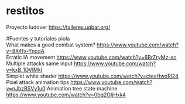 # restitos
Proyecto ludover https://talleres.uqbar.org/

#Fuentes y tutoriales piola  
What makes a good combat system? https://www.youtube.com/watch?v=8X4fx-YncqA  
Erratic IA movement https://www.youtube.com/watch?v=6BrZryMz-ac  
Multiple attacks same input https://www.youtube.com/watch?v=kxB_1DVlMkI  
Simplet white shader https://www.youtube.com/watch?v=ctevHwoRl24
Pixel attack animation tips https://www.youtube.com/watch?v=nJbzBSVy1u0
Animation tree state machine https://www.youtube.com/watch?v=0bq2OIjHxk4
